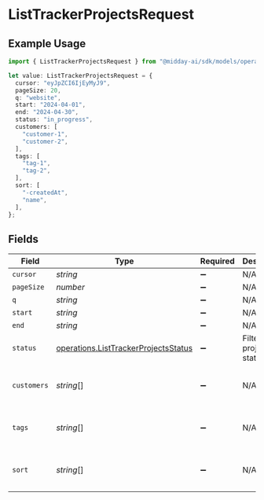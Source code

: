 # ListTrackerProjectsRequest

## Example Usage

```typescript
import { ListTrackerProjectsRequest } from "@midday-ai/sdk/models/operations";

let value: ListTrackerProjectsRequest = {
  cursor: "eyJpZCI6IjEyMyJ9",
  pageSize: 20,
  q: "website",
  start: "2024-04-01",
  end: "2024-04-30",
  status: "in_progress",
  customers: [
    "customer-1",
    "customer-2",
  ],
  tags: [
    "tag-1",
    "tag-2",
  ],
  sort: [
    "-createdAt",
    "name",
  ],
};
```

## Fields

| Field                                                                                        | Type                                                                                         | Required                                                                                     | Description                                                                                  | Example                                                                                      |
| -------------------------------------------------------------------------------------------- | -------------------------------------------------------------------------------------------- | -------------------------------------------------------------------------------------------- | -------------------------------------------------------------------------------------------- | -------------------------------------------------------------------------------------------- |
| `cursor`                                                                                     | *string*                                                                                     | :heavy_minus_sign:                                                                           | N/A                                                                                          | eyJpZCI6IjEyMyJ9                                                                             |
| `pageSize`                                                                                   | *number*                                                                                     | :heavy_minus_sign:                                                                           | N/A                                                                                          | 20                                                                                           |
| `q`                                                                                          | *string*                                                                                     | :heavy_minus_sign:                                                                           | N/A                                                                                          | website                                                                                      |
| `start`                                                                                      | *string*                                                                                     | :heavy_minus_sign:                                                                           | N/A                                                                                          | 2024-04-01                                                                                   |
| `end`                                                                                        | *string*                                                                                     | :heavy_minus_sign:                                                                           | N/A                                                                                          | 2024-04-30                                                                                   |
| `status`                                                                                     | [operations.ListTrackerProjectsStatus](../../models/operations/listtrackerprojectsstatus.md) | :heavy_minus_sign:                                                                           | Filter projects by status                                                                    | in_progress                                                                                  |
| `customers`                                                                                  | *string*[]                                                                                   | :heavy_minus_sign:                                                                           | N/A                                                                                          | [<br/>"customer-1",<br/>"customer-2"<br/>]                                                   |
| `tags`                                                                                       | *string*[]                                                                                   | :heavy_minus_sign:                                                                           | N/A                                                                                          | [<br/>"tag-1",<br/>"tag-2"<br/>]                                                             |
| `sort`                                                                                       | *string*[]                                                                                   | :heavy_minus_sign:                                                                           | N/A                                                                                          | [<br/>"-createdAt",<br/>"name"<br/>]                                                         |